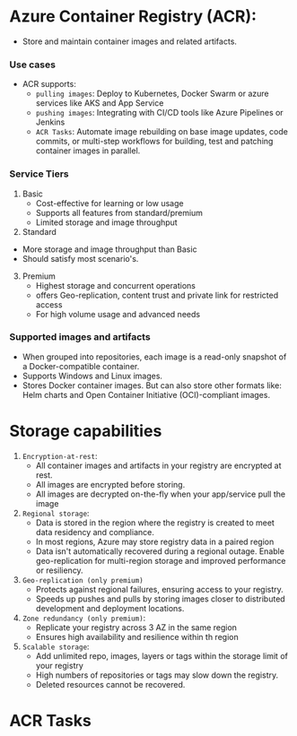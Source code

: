 # Azure Container Registry (ACR):
- Store and maintain container images and related artifacts.

### Use cases
- ACR supports:
  - `pulling images`: Deploy to Kubernetes, Docker Swarm or azure services like AKS and App Service
  - `pushing images`: Integrating with CI/CD tools like Azure Pipelines or Jenkins
  - `ACR Tasks`: Automate image rebuilding on base image updates, code commits, or multi-step workflows for building, test and patching container images in parallel.

### Service Tiers
1. Basic
   - Cost-effective for learning or low usage
   - Supports all features from standard/premium
   - Limited storage and image throughput
2. Standard
  - More storage and image throughput than Basic
  - Should satisfy most scenario's.
3. Premium
   - Highest storage and concurrent operations
   - offers Geo-replication, content trust and private link for restricted access
   - For high volume usage and advanced needs

### Supported images and artifacts
- When grouped into repositories, each image is a read-only snapshot of a Docker-compatible container.
- Supports Windows and Linux images.
- Stores Docker container images. But can also store other formats like: Helm charts and Open Container Initiative (OCI)-compliant images.


# Storage capabilities
1. `Encryption-at-rest`: 
   - All container images and artifacts in your registry are encrypted at rest. 
   - All images are encrypted before storing. 
   - All images are decrypted on-the-fly when your app/service pull the image
2. `Regional storage`:
   - Data is stored in the region where the registry is created to meet data residency and compliance.
   - In most regions, Azure may store registry data in a paired region
   - Data isn't automatically recovered during a regional outage. Enable geo-replication for multi-region storage and improved performance or resiliency.
3. `Geo-replication (only premium)`
   - Protects against regional failures, ensuring access to your registry.
   - Speeds up pushes and pulls by storing images closer to distributed development and deployment locations.
4. `Zone redundancy (only premium)`:
   - Replicate your registry across 3 AZ in the same region
   - Ensures high availability and resilience within th region
5. `Scalable storage`:
   - Add unlimited repo, images, layers or tags within the storage limit of your registry
   - High numbers of repositories or tags may slow down the registry.
   - Deleted resources cannot be recovered.

# ACR Tasks
